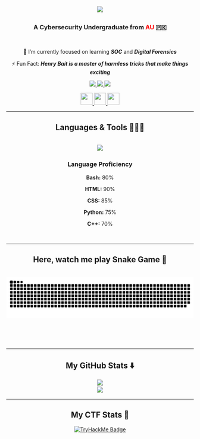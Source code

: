 <h1 align="center">
    <img src="https://readme-typing-svg.herokuapp.com/?font=Righteous&size=35&center=true&vCenter=true&width=500&height=70&duration=1200&pause=1500&color=189b63&center=true&vCenter=true&random=false&lines=Hi+There!!;+Abdullah+Here!!+%F0%9F%91%8B%F0%9F%8F%BD;" />
</h1>

<h3 align="center">
  A Cybersecurity Undergraduate from <a href="https://au.edu.pk" style="text-decoration: none; color: red; font-weight: bold;">AU</a> 🇵🇰
</h3>

<br/>


<div align="center">

🏫 I’m currently focused on learning **_SOC_** and **_Digital Forensics_**



⚡ Fun Fact: _**Henry Bait is a master of harmless tricks that make things exciting**_
</div>

<div align="center">
  <a href="https://github.com/Abdullah-hassan2" target="_blank">
     <img src="https://img.shields.io/badge/GitHub-189b63?style=for-the-badge&logo=github&logoColor=white" target="_blank" />
  </a>
  <a href="https://www.linkedin.com/in/abdullah-hassan-9868502b2/" target="_blank">
     <img src="https://img.shields.io/badge/LinkedIn-0077B5?style=for-the-badge&logo=linkedin&logoColor=white" />
  </a>
  <a href="https://www.instagram.com/henry_bait_/" target="_blank">
     <img src="https://img.shields.io/badge/Instagram-E4405F?style=for-the-badge&logo=instagram&logoColor=white" />
  </a>
</div>

<p align="center"> 
  <a href="https://www.github.com/Abdullah-hassan2" target="_blank" rel="noreferrer"> <picture> <source media="(prefers-color-scheme: dark)" srcset="https://raw.githubusercontent.com/danielcranney/readme-generator/main/public/icons/socials/github-dark.svg" /> <source media="(prefers-color-scheme: light)" srcset="https://raw.githubusercontent.com/danielcranney/readme-generator/main/public/icons/socials/github.svg" /> <img src="https://raw.githubusercontent.com/danielcranney/readme-generator/main/public/icons/socials/github.svg" width="32" height="32" /> </picture> </a> 
  <a href="http://www.instagram.com/henry_bait_/" target="_blank" rel="noreferrer"> <picture> <source media="(prefers-color-scheme: none)" srcset="undefined" /> <source media="(prefers-color-scheme: light)" srcset="https://raw.githubusercontent.com/danielcranney/readme-generator/main/public/icons/socials/instagram.svg" /> <img src="https://raw.githubusercontent.com/danielcranney/readme-generator/main/public/icons/socials/instagram.svg" width="32" height="32" /> </picture> </a> 
  <a href="https://www.linkedin.com/in/abdullah-hassan-9868502b2/" target="_blank" rel="noreferrer"> <picture> <source media="(prefers-color-scheme: dark)" srcset="https://raw.githubusercontent.com/danielcranney/readme-generator/main/public/icons/socials/linkedin-dark.svg" /> <source media="(prefers-color-scheme: light)" srcset="https://raw.githubusercontent.com/danielcranney/readme-generator/main/public/icons/socials/linkedin.svg" /> <img src="https://raw.githubusercontent.com/danielcranney/readme-generator/main/public/icons/socials/linkedin.svg" width="32" height="32" /> </picture> </a>
</p>

<hr/>

<h2 align="center">Languages & Tools 👨🏻‍🔬</h2>
<br/>
<div align="center">
    <img src="https://skillicons.dev/icons?i=html,css,bash,python,cpp" />
</div>

<div align="center">
  <h3>Language Proficiency</h3>
  <p><b>Bash:</b> 80%</p>
  <p><b>HTML:</b> 90%</p>
  <p><b>CSS:</b> 85%</p>
  <p><b>Python:</b> 75%</p>
  <p><b>C++:</b> 70%</p>
</div>

<br/>
<hr/>

<div align="center">
  <h2> Here, watch me play Snake Game 🐍</h2>
  <br>
  <img alt="snake eating my contributions" src="https://raw.githubusercontent.com/salesp07/salesp07/output/github-contribution-grid-snake.svg" />
  
  <br/><br/><br/>
</div>

<hr/>

<h2 align="center">My GitHub Stats ⬇️</h2>

<!-- GitHub Stats  & Top Lang -->
<p align = "center">
  <img src = "https://github-readme-stats.vercel.app/api?username=Abdullah-hassan2&show_icons=true&theme=highcontrast&title_color=38e099&icon_color=f2ff00">
  <br>
  <img src = "https://github-readme-stats.vercel.app/api/top-langs/?username=Abdullah-hassan2&theme=highcontrast&title_color=38e099&langs_count=5&layout=compact">
</p>

<hr/>

<h2 align="center">My CTF Stats 🚩</h2>

<div align="center">
  <a href="https://tryhackme.com/p/henrybait">
    <img src="https://tryhackme-badges.s3.amazonaws.com/H3NRY.B41T.png" alt="TryHackMe Badge">
  </a>
</div>
